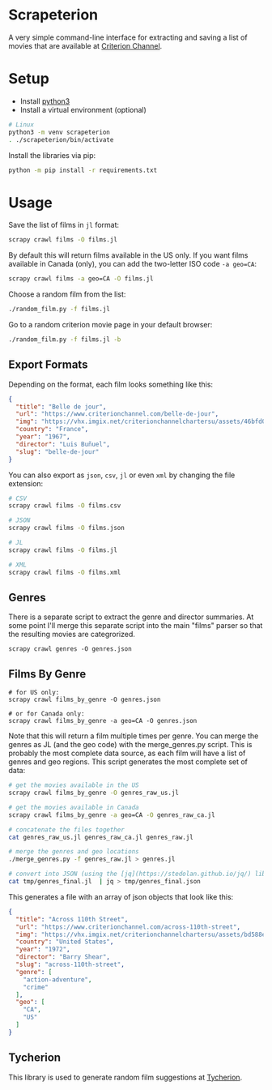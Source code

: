 # Scrapeterion

A very simple command-line interface for extracting and saving a list of
movies that are available at [Criterion Channel](https://films.criterionchannel.com/).
 
# Setup

- Install [python3](https://www.python.org/download/releases/3.0/)
- Install a virtual environment (optional)

```bash
# Linux
python3 -m venv scrapeterion
. ./scrapeterion/bin/activate
```

Install the libraries via pip:

```bash
python -m pip install -r requirements.txt
```

# Usage

Save the list of films in `jl` format:

```bash
scrapy crawl films -O films.jl
```

By default this will return films available in the US only.  If you want films available in Canada (only), you can
add the two-letter ISO code `-a geo=CA`:

```bash
scrapy crawl films -a geo=CA -O films.jl
```

Choose a random film from the list:

```bash
./random_film.py -f films.jl
```

Go to a random criterion movie page in your default browser:

```bash
./random_film.py -f films.jl -b
```

## Export Formats

Depending on the format, each film looks something like this:

```json
{
  "title": "Belle de jour", 
  "url": "https://www.criterionchannel.com/belle-de-jour", 
  "img": "https://vhx.imgix.net/criterionchannelchartersu/assets/46bfd0a2-4448-4896-9b0f-cc755e212eb5.jpg", 
  "country": "France", 
  "year": "1967", 
  "director": "Luis Buñuel", 
  "slug": "belle-de-jour"
}
```

You can also export as `json`, `csv`, `jl` or even `xml`
by changing the file extension:

```bash
# CSV
scrapy crawl films -O films.csv

# JSON
scrapy crawl films -O films.json

# JL
scrapy crawl films -O films.jl

# XML
scrapy crawl films -O films.xml
```

## Genres

There is a separate script to extract the 
genre and director summaries.  At some point I'll
merge this separate script into the main "films" 
parser so that the resulting movies are categrorized. 

```
scrapy crawl genres -O genres.json
```

## Films By Genre

```
# for US only:
scrapy crawl films_by_genre -O genres.json

# or for Canada only:
scrapy crawl films_by_genre -a geo=CA -O genres.json
```

Note that this will return a film multiple times per genre.  You can merge
the genres as JL (and the geo code) with the merge_genres.py script.  This 
is probably the most complete data source, as each film will have a list
of genres and geo regions.  This script generates the most complete set of
data:

```bash
# get the movies available in the US
scrapy crawl films_by_genre -O genres_raw_us.jl

# get the movies available in Canada
scrapy crawl films_by_genre -a geo=CA -O genres_raw_ca.jl

# concatenate the files together
cat genres_raw_us.jl genres_raw_ca.jl genres_raw.jl

# merge the genres and geo locations
./merge_genres.py -f genres_raw.jl > genres.jl

# convert into JSON (using the [jq](https://stedolan.github.io/jq/) library)
cat tmp/genres_final.jl  | jq > tmp/genres_final.json
```

This generates a file with an array of json objects that look like this:

```json
{
  "title": "Across 110th Street",
  "url": "https://www.criterionchannel.com/across-110th-street",
  "img": "https://vhx.imgix.net/criterionchannelchartersu/assets/bd588e21-2211-4e36-b447-1a3947e24cf5.jpg",
  "country": "United States",
  "year": "1972",
  "director": "Barry Shear",
  "slug": "across-110th-street",
  "genre": [
    "action-adventure",
    "crime"
  ],
  "geo": [
    "CA",
    "US"
  ]
}
```

## Tycherion

This library is used to generate random
film suggestions at [Tycherion](https://mikebridge.github.io/tycherion/).
